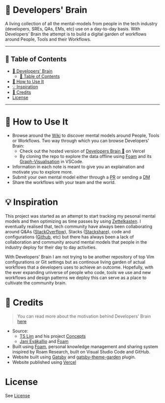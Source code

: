 # 🧠 Developers' Brain

A living collection of all the mental-models from people in the
tech industry (developers, SREs, QAs, EMs, etc) use on a day-to-day basis.
With Developers' Brain the attempt is to build a digital garden of workflows
around People, Tools and their Workflows.

---

## 📝 Table of Contents

- [🧠 Developers' Brain](#-developers-brain)
  - [📝 Table of Contents](#-table-of-contents)
- [📜 How to Use It](#-how-to-use-it)
- [💡 Inspiration](#-inspiration)
- [💫 Credits](#-credits)
- [License](#license)

---

# 📜 How to Use It

- Browse around the [Wiki](wiki/wiki.md) to discover mental models around
  People, Tools or Workflows. Two way through which you can browse Developers'
  Brain:
  - Check out the hosted version of [Developers Brain
    🧠](https://devlopers-brain.vercel.app/) on Vercel
  - By cloning the repo to explore the data offline using
    [Foam](https://foambubble.github.io/foam/) and its
    [Graph-Visualisation](https://foambubble.github.io/foam/graph-visualisation)
    in VSCode.
- Information in each note is meant to give you an explaination and motivate you to explore more.
- Submit your own mental model either through a
  [PR](https://github.com/nitishMehrotra/developer-brain/pulls) or sending
  a [DM](https://twitter.com/@Nitish_Mehrotra)
- Share the workflows with your team and the world.

# 💡 Inspiration

This project was started as an attempt to start tracking my pesonal mental models
and then optimizing as time passes by using
[Zettelkasten](https://zettelkasten.de/posts/overview/). I eventually realised
that, tech community have always been collaborating around Q&As
([StackOverflow](https://www.stackoverflow.com)), Stacks ([Stackshare](https://www.stackshare.io)), code and configurations
([Github](https://www.github.com), etc) but there has always
been a lack of collaboration and community around mental models that people in
the industry deploy for their day to day activities.

With Developers' Brain I am not trying to be another repository of top Vim
configurations or Git settings but as continoue living garden of actual
workflows that a developers uses to achieve an outcome. Hopefully, with the ever
expanding universe of people who code, tools we use and new workflows and design
patterns we deploy this can serve as a place to cultivate the community brain.

# 💫 Credits

> You can read more about the motivation behind Developers' Brain [here](motivation.md)

- Source:
  - [TS Lim](https://github.com/tslim) and his project [Concepts](https://tslim.github.io/concepts/)
  - [Jani Eväkallio](https://twitter.com/jevakallio) and [Foam](https://foambubble.github.io/foam)
- Built using [Foam](https://foambubble.github.io/foam), personal knowledge management and sharing system inspired by Roam Research, built on Visual Studio Code and GitHub.
- Website built using [Gatsby](https://www.gatsbyjs.org/) and
  [gatsby-theme-garden](https://www.gatsbyjs.org/packages/gatsby-theme-garden/) plugin.
- Website published using [Vercel](https://www.vercel.com)

# License

See [License](https://github.com/nitishMehrotra/developers-brain/blob/main/LICENSE)
